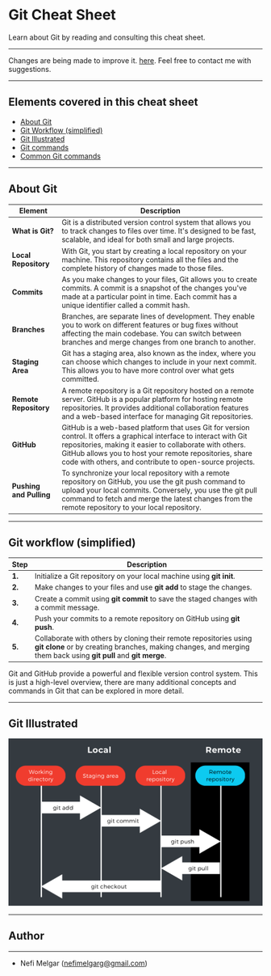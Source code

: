 # Git Cheat Sheet
Learn about Git by reading and consulting this cheat sheet.
***
<p>Changes are being made to improve it. <a target="_blank" href="#">here</a>. Feel free to contact me with suggestions.</p>

***
## Elements covered in this cheat sheet

<ul>
    <a href="#"><li>About Git</li></a>
    <a href="#"><li>Git Workflow (simplified)</li></a>
    <a href="#"><li>Git Illustrated</li></a>
    <a href="#"><li>Git commands</li></a>
    <a href="#"><li>Common Git commands</li></a>
    
</ul>

***

## About Git
|  Element  | Description   |
| --------- | ------------- |
| **What is Git?** | Git is a distributed version control system that allows you to track changes to files over time. It's designed to be fast, scalable, and ideal for both small and large projects. |
| **Local Repository** | With Git, you start by creating a local repository on your machine. This repository contains all the files and the complete history of changes made to those files. |
| **Commits** | As you make changes to your files, Git allows you to create commits. A commit is a snapshot of the changes you've made at a particular point in time. Each commit has a unique identifier called a commit hash. |
| **Branches** | Branches, are separate lines of development. They enable you to work on different features or bug fixes without affecting the main codebase. You can switch between branches and merge changes from one branch to another. |
| **Staging Area** | Git has a staging area, also known as the index, where you can choose which changes to include in your next commit. This allows you to have more control over what gets committed. |
| **Remote Repository** | A remote repository is a Git repository hosted on a remote server. GitHub is a popular platform for hosting remote repositories. It provides additional collaboration features and a web-based interface for managing Git repositories. |
| **GitHub** | GitHub is a web-based platform that uses Git for version control. It offers a graphical interface to interact with Git repositories, making it easier to collaborate with others. GitHub allows you to host your remote repositories, share code with others, and contribute to open-source projects. |
| **Pushing and Pulling** | To synchronize your local repository with a remote repository on GitHub, you use the git push command to upload your local commits. Conversely, you use the git pull command to fetch and merge the latest changes from the remote repository to your local repository. |

***

## Git workflow (simplified) 
|  Step  | Description |
| ------ | ----------- |
| **1.** | Initialize a Git repository on your local machine using **git init**. |
| **2.** | Make changes to your files and use **git add** to stage the changes. |
| **3.** | Create a commit using **git commit** to save the staged changes with a commit message. |
| **4.** | Push your commits to a remote repository on GitHub using **git push**. |
| **5.** | Collaborate with others by cloning their remote repositories using **git clone** or by creating branches, making changes, and merging them back using **git pull** and **git merge**.  |
<p>Git and GitHub provide a powerful and flexible version control system. This is just a high-level overview, there are many additional concepts and commands in Git that can be explored in more detail. </p>

***

##  Git Illustrated

![Git_Illustrated_image](https://raw.githubusercontent.com/nmelgar/git_cheat_sheet/main/images/git_illustrated.png)

***

## Author
---
* Nefi Melgar (nefimelgarg@gmail.com)